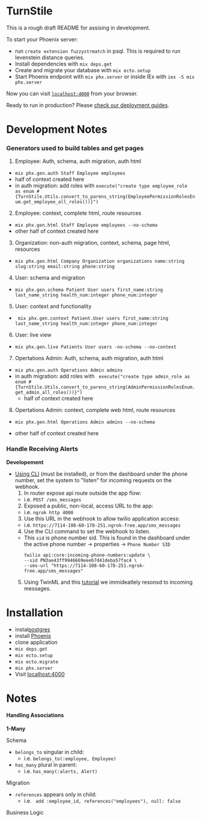 # TurnStile

This is a rough draft README for assising in development.

To start your Phoenix server:
  * run `create extension fuzzystrmatch` in psql. This is required to run levenstein distance queries.
  * Install dependencies with `mix deps.get`
  * Create and migrate your database with `mix ecto.setup`
  * Start Phoenix endpoint with `mix phx.server` or inside IEx with `iex -S mix phx.server`

Now you can visit [`localhost:4000`](http://localhost:4000) from your browser.

Ready to run in production? Please [check our deployment guides](https://hexdocs.pm/phoenix/deployment.html).
# Development Notes

### Generators used to build tables and get pages

1. Employee: Auth, schema, auth migration, auth html 
  - `mix phx.gen.auth Staff Employee employees`  
  - half of context created here
  - in auth migration: add roles with `execute("create type employee_role as enum #{TurnStile.Utils.convert_to_parens_string(EmployeePermissionRolesEnum.get_employee_all_roles())}")` 
2. Employee: context, complete html, route resources 
  - `mix phx.gen.html Staff Employee employees --no-schema`
  - other half of context created here
3. Organization: non-auth migration, context, schema, page html, resources
- `mix phx.gen.html Company Organization organizations name:string slug:string email:string phone:string`
4. User: schema and migration
 - `mix phx.gen.schema Patient User users first_name:string last_name_string health_num:integer phone_num:integer`
5. User: context and functionality
- ` mix phx.gen.context Patient.User users first_name:string last_name_string health_num:integer phone_num:integer`
6. User: live view
-  `mix phx.gen.live Patients User users -no-schema --no-context`
7. Opertations Admin: Auth, schema, auth migration, auth html 
- `mix phx.gen.auth Operations Admin admins`
- in auth migration: add roles with ` execute("create type admin_role as enum #{TurnStile.Utils.convert_to_parens_string(AdminPermissionRolesEnum.get_admin_all_roles())}")`
  - half of context created here
8. Opertations Admin: context, complete web html, route resources 
* `mix phx.gen.html Operations Admin admins --no-schema`
- other half of context created here

### Handle Receiving Alerts
__Developement__
- [Using CLI](https://www.twilio.com/docs/twilio-cli/examples/explore-sms#have-your-phone-number-respond-to-incoming-sms) (must be installed), or from the dashboard under the phone number, set the system to "listen" for incoming requests on the webhook. 
  1. In router expose api route outside the app flow: 
    - i.e. `POST /sms_messages`
  2. Exposed a public, non-local, access URL to the app: 
    - i.e. `ngrok http 4000`
  3. Use this URL in the webhook to allow twilio application access:
    - i.e. `https://7114-108-60-178-251.ngrok-free.app/sms_messages`
  4. Use the CLI command to set the webhook to listen. 
  - This `sid` is phone number sid. This is found in the dashboard under the active phone number -> properties -> `Phone Number SID`
      ``` 
      twilio api:core:incoming-phone-numbers:update \
      --sid PN3ae43ff9946669eeeb7d41deba57fac4 \
      --sms-url "https://7114-108-60-178-251.ngrok-free.app/sms_messages"
      ```
  5. Using TwinML and this [tutorial](https://www.blakedietz.me/blog/2022-03-30/phoenix-twilio/) we immideatlely resonsd to incoming messages.

# Installation

- instal[postgres](https://www.postgresql.org/)
- install [Phoenix](https://hexdocs.pm/phoenix/installation.html) 
- clone application
- `mix deps.get`
- `mix ecto.setup`
- `mix ecto.migrate`
- `mix phx.server`
-  Visit [localhost:4000](http://localhost:4000)

# Notes
#### Handling Associations

__1-Many__

Schema
- `belongs_to` singular in child:   
   - i.e. `belongs_to(:employee, Employee)`
- `has_many` plural in parent: 
  - i.e. `has_many(:alerts, Alert)`

Migration
- `references` appears only in child: 
  - i.e. ` add :employee_id, references("employees"), null: false`

Business Logic